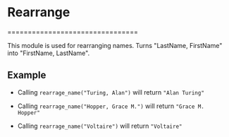 # Rearrange

================================

This module is used for rearranging names.
Turns "LastName, FirstName" into "FirstName, LastName".

## Example

* Calling `rearrage_name("Turing, Alan")` will return `"Alan Turing"`

* Calling `rearrage_name("Hopper, Grace M.")` will return `"Grace M. Hopper"`

* Calling `rearrage_name("Voltaire")` will return `"Voltaire"`

